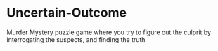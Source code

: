 # Uncertain-Outcome
Murder Mystery puzzle game where you try to figure out the culprit by interrogating the suspects, and finding the truth
